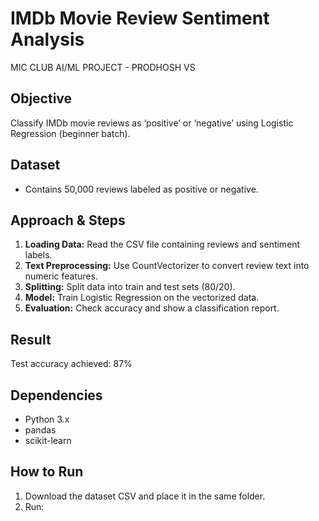 # IMDb Movie Review Sentiment Analysis 
MIC CLUB AI/ML PROJECT - PRODHOSH VS

## Objective
Classify IMDb movie reviews as ‘positive’ or ‘negative’ using Logistic Regression (beginner batch).

## Dataset
- Contains 50,000 reviews labeled as positive or negative.

## Approach & Steps

1. **Loading Data:** Read the CSV file containing reviews and sentiment labels.
2. **Text Preprocessing:** Use CountVectorizer to convert review text into numeric features.
3. **Splitting:** Split data into train and test sets (80/20).
4. **Model:** Train Logistic Regression on the vectorized data.
5. **Evaluation:** Check accuracy and show a classification report.

## Result
Test accuracy achieved: 87%
## Dependencies
- Python 3.x
- pandas
- scikit-learn

## How to Run
1. Download the dataset CSV and place it in the same folder.
2. Run:
